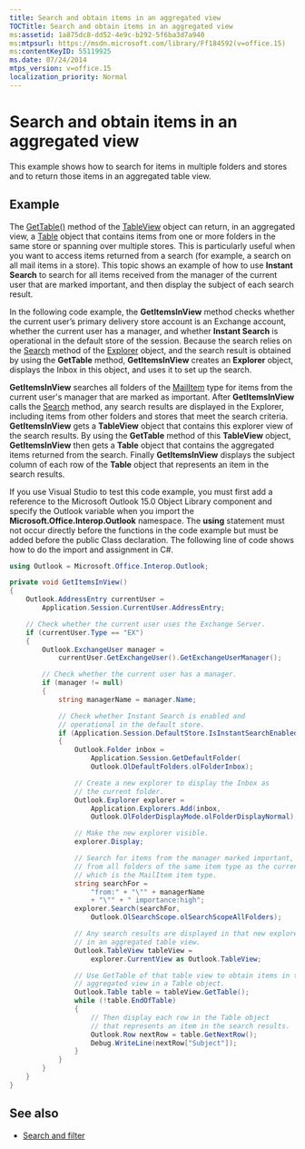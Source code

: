 ```yaml
---
title: Search and obtain items in an aggregated view
TOCTitle: Search and obtain items in an aggregated view
ms:assetid: 1a875dc8-dd52-4e9c-b292-5f6ba3d7a940
ms:mtpsurl: https://msdn.microsoft.com/library/Ff184592(v=office.15)
ms:contentKeyID: 55119925
ms.date: 07/24/2014
mtps_version: v=office.15
localization_priority: Normal
---
```


# Search and obtain items in an aggregated view

This example shows how to search for items in multiple folders and stores and to return those items in an aggregated table view.

## Example

The [GetTable()](https://msdn.microsoft.com/library/ff184699\(v=office.15\)) method of the [TableView](https://msdn.microsoft.com/library/bb608854\(v=office.15\)) object can return, in an aggregated view, a [Table](https://msdn.microsoft.com/library/bb652856\(v=office.15\)) object that contains items from one or more folders in the same store or spanning over multiple stores. This is particularly useful when you want to access items returned from a search (for example, a search on all mail items in a store). This topic shows an example of how to use **Instant Search** to search for all items received from the manager of the current user that are marked important, and then display the subject of each search result.

In the following code example, the **GetItemsInView** method checks whether the current user’s primary delivery store account is an Exchange account, whether the current user has a manager, and whether **Instant Search** is operational in the default store of the session. Because the search relies on the [Search](https://msdn.microsoft.com/library/bb610561\(v=office.15\)) method of the [Explorer](https://msdn.microsoft.com/library/bb623678\(v=office.15\)) object, and the search result is obtained by using the **GetTable** method, **GetItemsInView** creates an **Explorer** object, displays the Inbox in this object, and uses it to set up the search. 

**GetItemsInView** searches all folders of the [MailItem](https://msdn.microsoft.com/library/bb643865\(v=office.15\)) type for items from the current user's manager that are marked as important. After **GetItemsInView** calls the [Search](https://msdn.microsoft.com/library/bb610561\(v=office.15\)) method, any search results are displayed in the Explorer, including items from other folders and stores that meet the search criteria. **GetItemsInView** gets a **TableView** object that contains this explorer view of the search results. By using the **GetTable** method of this **TableView** object, **GetItemsInView** then gets a **Table** object that contains the aggregated items returned from the search. Finally **GetItemsInView** displays the subject column of each row of the **Table** object that represents an item in the search results.

If you use Visual Studio to test this code example, you must first add a reference to the Microsoft Outlook 15.0 Object Library component and specify the Outlook variable when you import the **Microsoft.Office.Interop.Outlook** namespace. The **using** statement must not occur directly before the functions in the code example but must be added before the public Class declaration. The following line of code shows how to do the import and assignment in C\#.

```csharp
using Outlook = Microsoft.Office.Interop.Outlook;
```


```csharp
private void GetItemsInView()
{
    Outlook.AddressEntry currentUser =
        Application.Session.CurrentUser.AddressEntry;

    // Check whether the current user uses the Exchange Server.
    if (currentUser.Type == "EX")
    {
        Outlook.ExchangeUser manager =
            currentUser.GetExchangeUser().GetExchangeUserManager();

        // Check whether the current user has a manager.
        if (manager != null)
        {
            string managerName = manager.Name;

            // Check whether Instant Search is enabled and 
            // operational in the default store.
            if (Application.Session.DefaultStore.IsInstantSearchEnabled)
            {
                Outlook.Folder inbox =
                    Application.Session.GetDefaultFolder(
                    Outlook.OlDefaultFolders.olFolderInbox);

                // Create a new explorer to display the Inbox as
                // the current folder.
                Outlook.Explorer explorer =
                    Application.Explorers.Add(inbox,
                    Outlook.OlFolderDisplayMode.olFolderDisplayNormal);

                // Make the new explorer visible.
                explorer.Display;

                // Search for items from the manager marked important, 
                // from all folders of the same item type as the current folder, 
                // which is the MailItem item type.
                string searchFor =
                    "from:" + "\"" + managerName 
                    + "\"" + " importance:high";
                explorer.Search(searchFor,
                    Outlook.OlSearchScope.olSearchScopeAllFolders);

                // Any search results are displayed in that new explorer
                // in an aggregated table view.
                Outlook.TableView tableView = 
                    explorer.CurrentView as Outlook.TableView;

                // Use GetTable of that table view to obtain items in that
                // aggregated view in a Table object.
                Outlook.Table table = tableView.GetTable();
                while (!table.EndOfTable)
                {
                    // Then display each row in the Table object
                    // that represents an item in the search results.
                    Outlook.Row nextRow = table.GetNextRow();
                    Debug.WriteLine(nextRow["Subject"]);
                }
            }
        }
    }
}
```

## See also

- [Search and filter](search-and-filter.md)

